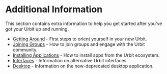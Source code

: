 # Additional Information

This section contains extra information to help you get started after you've got your Urbit up and running.

- [Getting Around](/manual/getting-started/additional/getting-around) - First steps to orient yourself in your new Urbit.
- [Joining Groups](/manual/getting-started/additional/joining-groups) - How to join groups and engage with the Urbit community.
- [Installing Applications](/manual/getting-started/additional/installing-applications) - How to install apps from the Urbit ecosystem.
- [Interfaces](/manual/getting-started/additional/interfaces) - Information on alternative Urbit interfaces.
- [Desktop](/manual/getting-started/additional/desktop) - Information on the now-deprecated desktop application.

